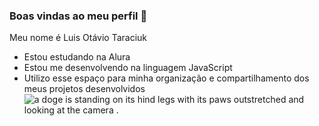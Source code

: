 ### Boas vindas ao meu perfil 🐶

Meu nome é Luis Otávio Taraciuk
- Estou estudando na Alura
- Estou me desenvolvendo na linguagem JavaScript
- Utilizo esse espaço para minha organização e
compartilhamento dos meus projetos desenvolvidos
![a doge is standing on its hind legs with its paws outstretched and looking at the camera .](https://media.tenor.com/sHo1rVHyRnQAAAAi/dancing_doge.gif)
